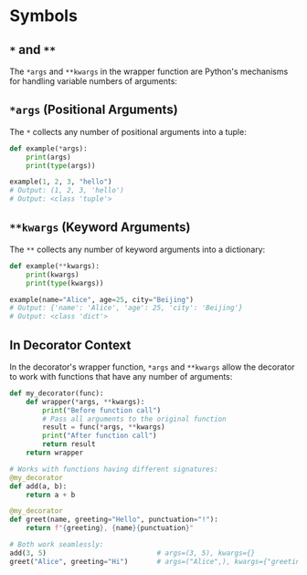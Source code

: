 # Symbols

## `*` and `**`

The `*args` and `**kwargs` in the wrapper function are Python's mechanisms for handling variable numbers of arguments:

## `*args` (Positional Arguments)

The `*` collects any number of positional arguments into a tuple:

```python
def example(*args):
    print(args)
    print(type(args))

example(1, 2, 3, "hello")
# Output: (1, 2, 3, 'hello')
# Output: <class 'tuple'>
```

## `**kwargs` (Keyword Arguments)

The `**` collects any number of keyword arguments into a dictionary:

```python
def example(**kwargs):
    print(kwargs)
    print(type(kwargs))

example(name="Alice", age=25, city="Beijing")
# Output: {'name': 'Alice', 'age': 25, 'city': 'Beijing'}
# Output: <class 'dict'>
```

## In Decorator Context

In the decorator's wrapper function, `*args` and `**kwargs` allow the decorator to work with functions that have any number of arguments:

```python
def my_decorator(func):
    def wrapper(*args, **kwargs):
        print("Before function call")
        # Pass all arguments to the original function
        result = func(*args, **kwargs)
        print("After function call")
        return result
    return wrapper

# Works with functions having different signatures:
@my_decorator
def add(a, b):
    return a + b

@my_decorator
def greet(name, greeting="Hello", punctuation="!"):
    return f"{greeting}, {name}{punctuation}"

# Both work seamlessly:
add(3, 5)                           # args=(3, 5), kwargs={}
greet("Alice", greeting="Hi")       # args=("Alice",), kwargs={"greeting": "Hi"}
```

